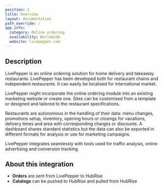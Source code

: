 ```yaml
---
position: 1
title: Overview
layout: documentation
path_override: /
app_info:
  category: Online ordering
  availability: Worldwide
  website: livepepper.com
---
```


## Description

LivePepper is an online ordering solution for home delivery and takeaway restaurants. LivePepper has been developed both for restaurant chains and independent restaurants. It can easily be localised for international market.

LivePepper might incorporate the online ordering module into an existing marketing website or create one. Sites can be customised from a template or designed and tailored to the restaurant specifications. 

Restaurants are autonomous in the handling of their data: menu changes, promotions setup, inventory, opening hours or closings for vacations, delivery times and area with corresponding charges or discounts. A dashboard shares standard statistics but the data can also be exported in different formats for analysis or use for marketing campaigns.

LivePepper integrates seamlessly with tools used for traffic analysis, online advertising and conversion tracking.

## About this integration

- **Orders** are sent from LivePepper to HubRise
- **Catalogs** can be pushed to HubRise and pulled from HubRise
